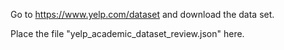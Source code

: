 Go to https://www.yelp.com/dataset and download the data set.

Place the file "yelp_academic_dataset_review.json" here.
